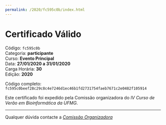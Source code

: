 ```yaml
---
permalink: /2020/fc595c0b/index.html
---
```


# Certificado Válido

Código: `fc595c0b`<br>
Categoria: **participante**<br>
Curso: **Evento Principal**<br>
Data: **27/01/2020 a 31/01/2020**<br>
Carga Horária: **30**<br>
Edição: **2020**<br>


Código completo: `fc595c0beef28c29c8c4e7246d1ec46b1fd2731754faeb7671c2e0482f105914`


Este certificado foi expedido pela Comissão organizadora do *IV Curso de Verão em Bioinformática da UFMG*.

----

Qualquer dúvida contacte a [_Comissão Organizadora_](<mailto:cursobioinfoufmg@gmail.com$subject=[Certificados]>)

